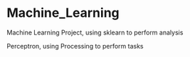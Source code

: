 # Machine_Learning
Machine Learning Project, using sklearn to perform analysis

Perceptron, using Processing to perform tasks

